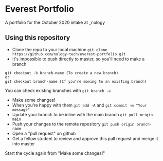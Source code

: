 # Everest Portfolio

A portfolio for the October 2020 intake at \_nology

## Using this repository

- Clone the repo to your local machine `git clone https://github.com/nology-tech/everest-portfolio.git`
- It's impossible to push directly to master, so you'll need to make a branch

```
git checkout -b branch-name (To create a new branch)
or
git checkout branch-name (If you're moving to an existing branch)
```

You can check existing branches with `git branch -a`

- Make some changes!
- When you're happy with them `git add -A` and `git commit -m "Your message"`
- Update your branch to be inline with the main branch `git pull origin main`
- Push your changes to the remote repository `git push origin branch-name`
- Open a "pull request" on github
- Get a fellow student to review and approve this pull request and merge it into master

Start the cycle again from "Make some changes!"
